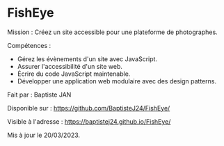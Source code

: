 # FishEye
 
Mission : Créez un site accessible pour une plateforme de photographes.

Compétences :
- Gérez les évènements d'un site avec JavaScript.
- Assurer l'accessibilité d'un site web.
- Écrire du code JavaScript maintenable.
- Développer une application web modulaire avec des design patterns.

Fait par : Baptiste JAN

Disponible sur : https://github.com/BaptisteJ24/FishEye/

Visible à l'adresse : https://baptistej24.github.io/FishEye/

Mis à jour le 20/03/2023.
